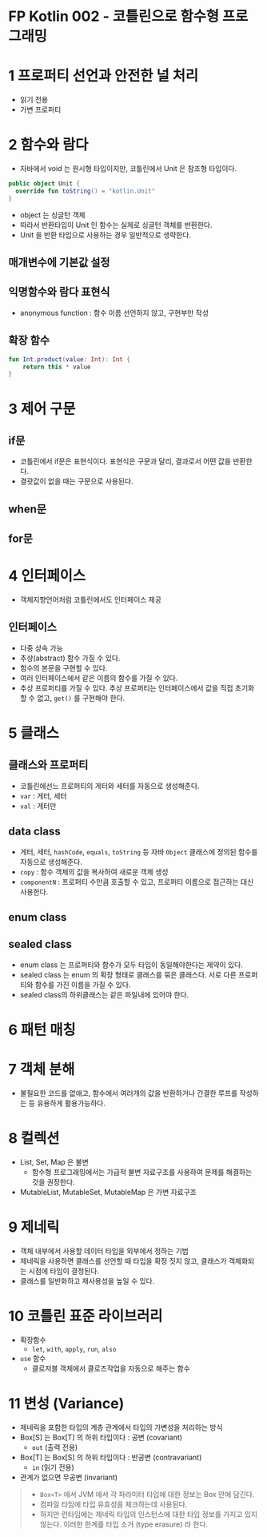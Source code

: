 # FP Kotlin 002 - 코틀린으로 함수형 프로그래밍

# 1 프로퍼티 선언과 안전한 널 처리

- 읽기 전용
- 가변 프로퍼티

# 2 함수와 람다

- 자바에서 void 는 원시형 타입이지만, 코틀린에서 Unit 은 참조형 타입이다.

```kotlin
public object Unit {
  override fun toString() = "kotlin.Unit"
}
```

- object 는 싱글턴 객체
- 따라서 반환타입이 Unit 인 함수는 실제로 싱글턴 객체를 반환한다.
- Unit 을 반환 타입으로 사용하는 경우 일반적으로 생략한다.

## 매개변수에 기본값 설정

## 익명함수와 람다 표현식

- anonymous function : 함수 이름 선언하지 않고, 구현부만 작성

## 확장 함수

```kotlin
fun Int.product(value: Int): Int {
    return this * value
}
```



# 3 제어 구문

## if문

- 코틀린에서 if문은 표현식이다. 표현식은 구문과 달리, 결과로서 어떤 값을 반환한다.
- 결괏값이 없을 때는 구문으로 사용된다.

## when문

## for문



# 4 인터페이스

- 객체지향언어처럼 코틀린에서도 인터페이스 제공

## 인터페이스

- 다중 상속 가능
- 추상(abstract) 함수 가질 수 있다.
- 함수의 본문을 구현할 수 있다.
- 여러 인터페이스에서 같은 이름의 함수를 가질 수 있다.
- 추상 프로퍼티를 가질 수 있다. 추상 프로퍼티는 인터페이스에서 값을 직접 초기화할 수 없고, `get()` 를 구현해야 한다.



# 5 클래스

## 클래스와 프로퍼티

- 코틀린에선느 프로퍼티의 게터와 세터를 자동으로 생성해준다.
- `var` : 게터, 세터
- `val` : 게터만

## data class

- 게터, 세터, `hashCode`, `equals`, `toString` 등 자바 `Object` 클래스에 정의된 함수를 자동으로 생성해준다.
- `copy` : 함수 객체의 값을 복사하여 새로운 객체 생성
- `componentN` : 프로퍼티 수만큼 호출할 수 있고, 프로퍼티 이름으로 접근하는 대신 사용한다.

## enum class

## sealed class

- enum class 는 프로퍼티와 함수가 모두 타입이 동일해야한다는 제약이 있다.
- sealed class 는 enum 의 확장 형태로 클래스를 묶은 클래스다. 서로 다른 프로퍼티와 함수를 가진 이름을 가질 수 있다.
- sealed class의 하위클래스는 같은 파일내에 있어야 한다.



# 6 패턴 매칭

# 7 객체 분해

- 불필요한 코드를 없애고, 함수에서 여러개의 값을 반환하거나 간결한 루프를 작성하는 등 유용하게 활용가능하다.



# 8 컬렉션

- List, Set, Map 은 불변
  - 함수형 프로그래밍에서는 가급적 불변 자료구조를 사용하여 문제를 해결하는 것을 권장한다.
- MutableList, MutableSet, MutableMap 은 가변 자료구조



# 9 제네릭

- 객체 내부에서 사용할 데이터 타입을 외부에서 정하는 기법
- 제네릭을 사용하면 클래스를 선언할 때 타입을 확정 짓지 않고, 클래스가 객체화되는 시점에 타임이 결정된다.
- 클래스를 일반화하고 재사용성을 높일 수 있다.



# 10 코틀린 표준 라이브러리

- 확장함수
  - `let`, `with`, `apply`, `run`, `also`
- `use` 함수
  - 클로저블 객체에서 클로즈작업을 자동으로 해주는 함수



# 11 변성 (Variance)

- 제네릭을 포함한 타입의 계층 관계에서 타입의 가변성을 처리하는 방식
- Box[S] 는 Box[T] 의 하위 타입이다 : 공변 (covariant)
  - `out` (출력 전용)
- Box[T] 는 Box[S] 의 하위 타입이다 : 반공변 (contravariant)
  - `in` (읽기 전용)
- 관계가 없으면 무공변 (invariant)

> - `Box<T>` 에서 JVM 에서 각 파라미터 타입에 대한 정보는 Box 안에 담긴다. 
> - 컴파일 타임에 타입 유효성을 체크하는데 사용된다. 
> - 하지만 런타임에는 제네릭 타입의 인스턴스에 대한 타입 정보를 가지고 있지 않는다. 이러한 한계를 타입 소거 (type erasure) 라 한다.









